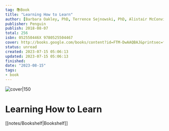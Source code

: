 ```yaml
---
tag: 📚Book
title: "Learning How to Learn"
author: [Barbara Oakley, PhD, Terrence Sejnowski, PhD, Alistair McConville]
publisher: Penguin
publish: 2018-08-07
total: 256
isbn: 052550446X 9780525504467
cover: http://books.google.com/books/content?id=FTM-DwAAQBAJ&printsec=frontcover&img=1&zoom=1&edge=curl&source=gbs_api
status: unread
created: 2023-07-15 05:06:13
updated: 2023-07-15 05:06:13
finished: 
date: "2023-08-15"
tags:
- book
---
```


![cover|150](http://books.google.com/books/content?id=FTM-DwAAQBAJ&printsec=frontcover&img=1&zoom=1&edge=curl&source=gbs_api)

# Learning How to Learn
[[notes/Bookshelf|Bookshelf]]